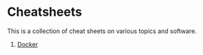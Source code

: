 # Cheatsheets

This is a collection of cheat sheets on various topics and software.

1. [Docker](docker.md)
